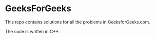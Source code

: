 # GeeksForGeeks

This repo contains solutions for all the problems in
GeeksforGeeks.com.

The code is written in C++.